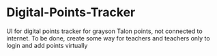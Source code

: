 # Digital-Points-Tracker
UI for digital points tracker for grayson Talon points, not connected to internet.
To be done, create some way for teachers and teachers only to login and add points virtually
